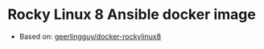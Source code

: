 # Rocky Linux 8 Ansible docker image

* Based on: [geerlingguy/docker-rockylinux8](https://github.com/geerlingguy/docker-rockylinux8-ansible)

